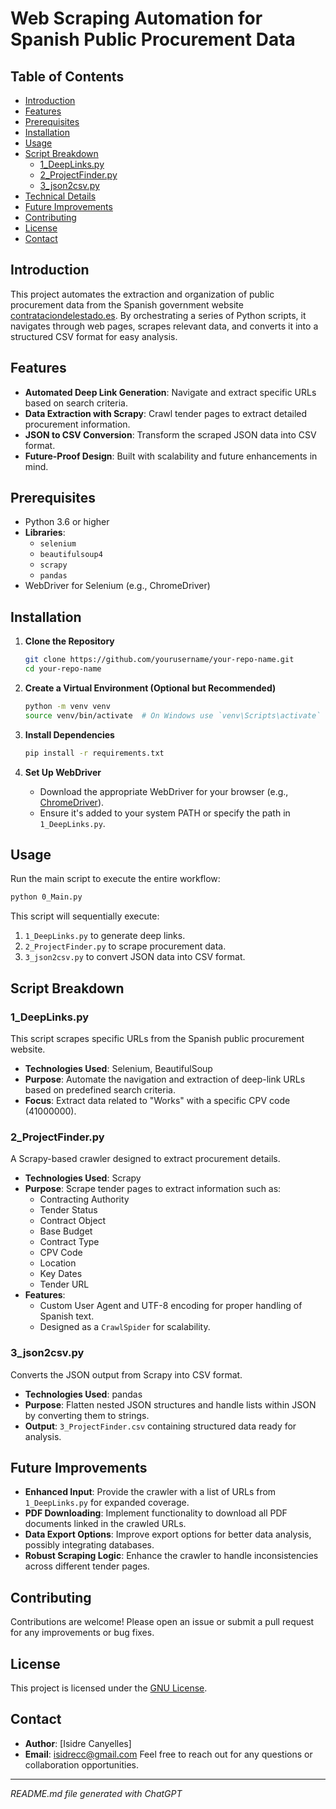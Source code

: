 # Web Scraping Automation for Spanish Public Procurement Data

## Table of Contents

- [Introduction](#introduction)
- [Features](#features)
- [Prerequisites](#prerequisites)
- [Installation](#installation)
- [Usage](#usage)
- [Script Breakdown](#script-breakdown)
  - [1_DeepLinks.py](#1_deeplinkspy)
  - [2_ProjectFinder.py](#2_projectfinderpy)
  - [3_json2csv.py](#3_json2csvpy)
- [Technical Details](#technical-details)
- [Future Improvements](#future-improvements)
- [Contributing](#contributing)
- [License](#license)
- [Contact](#contact)

## Introduction

This project automates the extraction and organization of public procurement data from the Spanish government website [contrataciondelestado.es](https://contrataciondelestado.es). By orchestrating a series of Python scripts, it navigates through web pages, scrapes relevant data, and converts it into a structured CSV format for easy analysis.

## Features

- **Automated Deep Link Generation**: Navigate and extract specific URLs based on search criteria.
- **Data Extraction with Scrapy**: Crawl tender pages to extract detailed procurement information.
- **JSON to CSV Conversion**: Transform the scraped JSON data into CSV format.
- **Future-Proof Design**: Built with scalability and future enhancements in mind.

## Prerequisites

- Python 3.6 or higher
- **Libraries**:
  - `selenium`
  - `beautifulsoup4`
  - `scrapy`
  - `pandas`
- WebDriver for Selenium (e.g., ChromeDriver)

## Installation

1. **Clone the Repository**

   ```bash
   git clone https://github.com/yourusername/your-repo-name.git
   cd your-repo-name
   ```

2. **Create a Virtual Environment (Optional but Recommended)**

   ```bash
   python -m venv venv
   source venv/bin/activate  # On Windows use `venv\Scripts\activate`
   ```

3. **Install Dependencies**

   ```bash
   pip install -r requirements.txt
   ```

4. **Set Up WebDriver**

   - Download the appropriate WebDriver for your browser (e.g., [ChromeDriver](https://sites.google.com/a/chromium.org/chromedriver/)).
   - Ensure it's added to your system PATH or specify the path in `1_DeepLinks.py`.

## Usage

Run the main script to execute the entire workflow:

```bash
python 0_Main.py
```

This script will sequentially execute:

1. `1_DeepLinks.py` to generate deep links.
2. `2_ProjectFinder.py` to scrape procurement data.
3. `3_json2csv.py` to convert JSON data into CSV format.

## Script Breakdown

### 1_DeepLinks.py

This script scrapes specific URLs from the Spanish public procurement website.

- **Technologies Used**: Selenium, BeautifulSoup
- **Purpose**: Automate the navigation and extraction of deep-link URLs based on predefined search criteria.
- **Focus**: Extract data related to "Works" with a specific CPV code (41000000).

### 2_ProjectFinder.py

A Scrapy-based crawler designed to extract procurement details.

- **Technologies Used**: Scrapy
- **Purpose**: Scrape tender pages to extract information such as:
  - Contracting Authority
  - Tender Status
  - Contract Object
  - Base Budget
  - Contract Type
  - CPV Code
  - Location
  - Key Dates
  - Tender URL
- **Features**:
  - Custom User Agent and UTF-8 encoding for proper handling of Spanish text.
  - Designed as a `CrawlSpider` for scalability.

### 3_json2csv.py

Converts the JSON output from Scrapy into CSV format.

- **Technologies Used**: pandas
- **Purpose**: Flatten nested JSON structures and handle lists within JSON by converting them to strings.
- **Output**: `3_ProjectFinder.csv` containing structured data ready for analysis.


## Future Improvements

- **Enhanced Input**: Provide the crawler with a list of URLs from `1_DeepLinks.py` for expanded coverage.
- **PDF Downloading**: Implement functionality to download all PDF documents linked in the crawled URLs.
- **Data Export Options**: Improve export options for better data analysis, possibly integrating databases.
- **Robust Scraping Logic**: Enhance the crawler to handle inconsistencies across different tender pages.

## Contributing

Contributions are welcome! Please open an issue or submit a pull request for any improvements or bug fixes.

## License

This project is licensed under the [GNU License](LICENSE).

## Contact

- **Author**: [Isidre Canyelles]
- **Email**: isidrecc@gmail.com
Feel free to reach out for any questions or collaboration opportunities.

---

*README.md file generated with ChatGPT*
